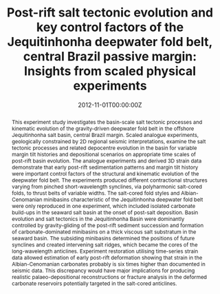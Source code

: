 ---
title: "Post-rift salt tectonic evolution and key control factors of the Jequitinhonha deepwater fold belt, central Brazil passive margin: Insights from scaled physical experiments"
authors:
- Jürgen Adam
- admin
- Marianela Sanchez
date: "2012-11-01T00:00:00Z"
doi: "https://doi.org/10.1016/j.marpetgeo.2012.06.008"

# Schedule page publish date (NOT publication's date).
publishDate: "2012-11-01T00:00:00Z"

# Publication type.
# Legend: 0 = Uncategorized; 1 = Conference paper; 2 = Journal article;
# 3 = Preprint / Working Paper; 4 = Report; 5 = Book; 6 = Book section;
# 7 = Thesis; 8 = Patent
publication_types: ["2"]

# Publication name and optional abbreviated publication name.
publication: "Marine and Petroleum Geology"
publication_short: ""

abstract: This experiment study investigates the basin-scale salt tectonic processes and kinematic evolution of the gravity-driven deepwater fold belt in the offshore Jequitinhonha salt basin, central Brazil margin. Scaled analogue experiments, geologically constrained by 2D regional seismic interpretations, examine the salt tectonic processes and related depocentre evolution in the basin for variable margin tilt histories and depositional scenarios on appropriate time scales of post-rift basin evolution. The analogue experiments and derived 3D strain data demonstrate that early post-rift sedimentation patterns and margin tilt history were important control factors of the structural and kinematic evolution of the deepwater fold belt. The experiments produced different contractional structures varying from pinched short-wavelength synclines, via polyharmonic salt-cored folds, to thrust belts of variable widths. The salt-cored fold styles and Albian-Cenomanian minibasins characteristic of the Jequitinhonha deepwater fold belt were only reproduced in one experiment, which included isolated carbonate build-ups in the seaward salt basin at the onset of post-salt deposition. Basin evolution and salt tectonics in the Jequitinhonha Basin were dominantly controlled by gravity-gliding of the post-rift sediment succession and formation of carbonate-dominated minibasins on a thick viscous salt substratum in the seaward basin. The subsiding minibasins determined the positions of future synclines and created intervening salt ridges, which became the cores of the long-wavelength anticlines. Experiment restoration utilising time-series strain data allowed estimation of early post-rift deformation showing that strain in the Albian-Cenomanian carbonates probably is six times higher than documented in seismic data. This discrepancy would have major implications for producing realistic palaeo-depositional reconstructions or fracture analysis in the deformed carbonate reservoirs potentially targeted in the salt-cored anticlines.

# Summary. An optional shortened abstract.
summary: We use analogue modelling to study the structural style and kinematic evolution of thin-skinned salt tectonic deformation in the Jequitinhonha Basin, Brazil.
tags:
- Journal publication
- Salt tectonics
- Passive margin
- Deepwater fold and thrust belt
- Analogume modelling
featured: false

# links:
# - name: ""
#   url: ""
url_pdf: 
url_code: ''
url_dataset: ''
url_poster: ''
url_project: ''
url_slides: ''
url_source: ''
url_video: ''

# Featured image
# To use, add an image named `featured.jpg/png` to your page's folder. 
image:
  caption: ''
  focal_point: ""
  preview_only: false

# Associated Projects (optional).
#   Associate this publication with one or more of your projects.
#   Simply enter your project's folder or file name without extension.
#   E.g. `internal-project` references `content/project/internal-project/index.md`.
#   Otherwise, set `projects: []`.
projects: [Master project]

# Slides (optional).
#   Associate this publication with Markdown slides.
#   Simply enter your slide deck's filename without extension.
#   E.g. `slides: "example"` references `content/slides/example/index.md`.
#   Otherwise, set `slides: ""`.
#slides: example
---